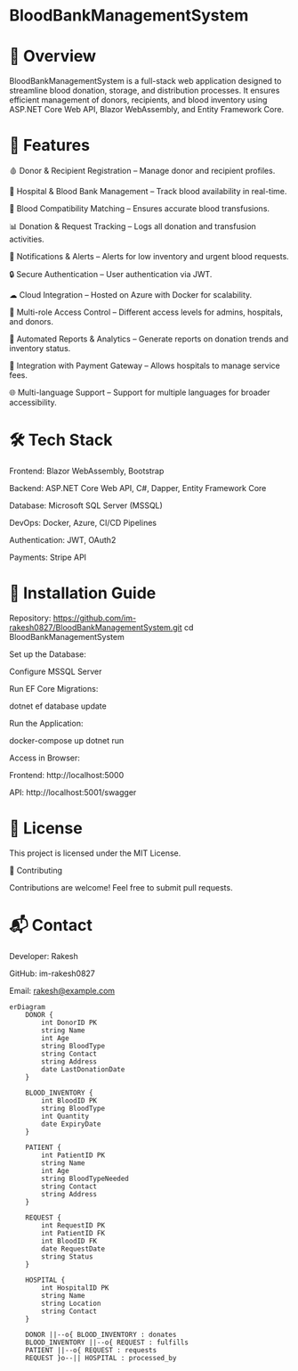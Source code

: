 # BloodBankManagementSystem
# 📌 Overview

BloodBankManagementSystem is a full-stack web application designed to streamline blood donation, storage, and distribution processes. It ensures efficient management of donors, recipients, and blood inventory using ASP.NET Core Web API, Blazor WebAssembly, and Entity Framework Core.

# 🚀 Features

🩸 Donor & Recipient Registration – Manage donor and recipient profiles.

🏥 Hospital & Blood Bank Management – Track blood availability in real-time.

🔎 Blood Compatibility Matching – Ensures accurate blood transfusions.

📊 Donation & Request Tracking – Logs all donation and transfusion activities.

📢 Notifications & Alerts – Alerts for low inventory and urgent blood requests.

🔒 Secure Authentication – User authentication via JWT.

☁ Cloud Integration – Hosted on Azure with Docker for scalability.

📌 Multi-role Access Control – Different access levels for admins, hospitals, and donors.

📜 Automated Reports & Analytics – Generate reports on donation trends and inventory status.

🏦 Integration with Payment Gateway – Allows hospitals to manage service fees.

🌐 Multi-language Support – Support for multiple languages for broader accessibility.

# 🛠️ Tech Stack

Frontend: Blazor WebAssembly, Bootstrap

Backend: ASP.NET Core Web API, C#, Dapper, Entity Framework Core

Database: Microsoft SQL Server (MSSQL)

DevOps: Docker, Azure, CI/CD Pipelines

Authentication: JWT, OAuth2

Payments: Stripe API


# 📌 Installation Guide

Repository: https://github.com/im-rakesh0827/BloodBankManagementSystem.git
cd BloodBankManagementSystem

Set up the Database:

Configure MSSQL Server

Run EF Core Migrations:

dotnet ef database update

Run the Application:

docker-compose up
dotnet run

Access in Browser:

Frontend: http://localhost:5000

API: http://localhost:5001/swagger

# 📜 License

This project is licensed under the MIT License.

🤝 Contributing

Contributions are welcome! Feel free to submit pull requests.

# 📬 Contact

Developer: Rakesh

GitHub: im-rakesh0827

Email: rakesh@example.com



```mermaid
erDiagram
    DONOR {
        int DonorID PK
        string Name
        int Age
        string BloodType
        string Contact
        string Address
        date LastDonationDate
    }

    BLOOD_INVENTORY {
        int BloodID PK
        string BloodType
        int Quantity
        date ExpiryDate
    }

    PATIENT {
        int PatientID PK
        string Name
        int Age
        string BloodTypeNeeded
        string Contact
        string Address
    }

    REQUEST {
        int RequestID PK
        int PatientID FK
        int BloodID FK
        date RequestDate
        string Status
    }

    HOSPITAL {
        int HospitalID PK
        string Name
        string Location
        string Contact
    }

    DONOR ||--o{ BLOOD_INVENTORY : donates
    BLOOD_INVENTORY ||--o{ REQUEST : fulfills
    PATIENT ||--o{ REQUEST : requests
    REQUEST }o--|| HOSPITAL : processed_by
